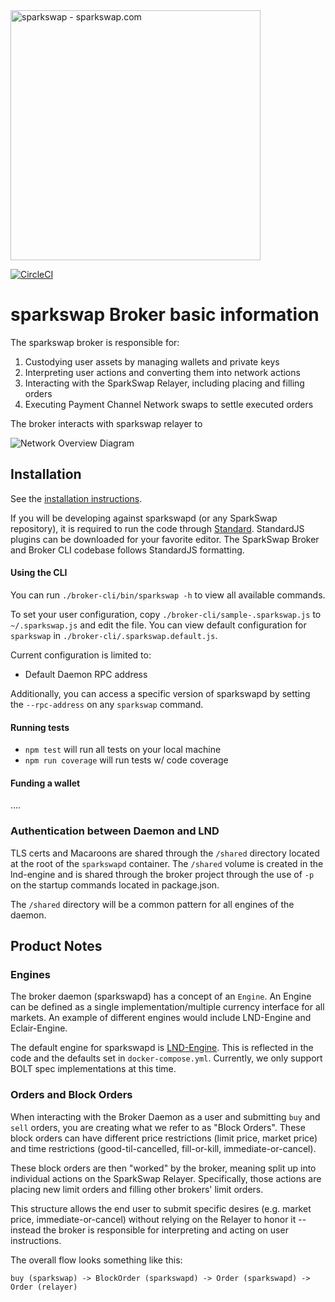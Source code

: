<img src="https://sparkswap.com/img/logo.svg" alt="sparkswap - sparkswap.com" width="400">

[![CircleCI](https://circleci.com/gh/sparkswap/broker.svg?style=svg&circle-token=11fe800209ce8a6839b3c071f8f61ee8a345b026)](https://circleci.com/gh/sparkswap/broker)

sparkswap Broker basic information
===========================

The sparkswap broker is responsible for:

1. Custodying user assets by managing wallets and private keys
2. Interpreting user actions and converting them into network actions
3. Interacting with the SparkSwap Relayer, including placing and filling orders
4. Executing Payment Channel Network swaps to settle executed orders

The broker interacts with sparkswap relayer to

![Network Overview Diagram](/docs/images/NetworkOverview.png)

## Installation

See the [installation instructions](./broker-daemon/INSTALL.md).

If you will be developing against sparkswapd (or any SparkSwap repository), it is required to run the code through [Standard](https://standardjs.com/). StandardJS plugins can be downloaded for your favorite editor. The SparkSwap Broker and Broker CLI codebase follows StandardJS formatting.

#### Using the CLI

You can run `./broker-cli/bin/sparkswap -h` to view all available commands.

To set your user configuration, copy `./broker-cli/sample-.sparkswap.js` to `~/.sparkswap.js` and edit the file.
You can view default configuration for `sparkswap` in `./broker-cli/.sparkswap.default.js`.

Current configuration is limited to:
- Default Daemon RPC address

Additionally, you can access a specific version of sparkswapd by setting the `--rpc-address` on any `sparkswap` command.

#### Running tests

- `npm test` will run all tests on your local machine
- `npm run coverage` will run tests w/ code coverage

#### Funding a wallet

....

### Authentication between Daemon and LND

TLS certs and Macaroons are shared through the `/shared` directory located at the root of the `sparkswapd` container. The `/shared` volume is created in the lnd-engine and is shared through the broker project through the use of `-p` on the startup commands located in package.json.

The `/shared` directory will be a common pattern for all engines of the daemon.

## Product Notes

### Engines

The broker daemon (sparkswapd) has a concept of an `Engine`. An Engine can be defined as a single implementation/multiple currency interface for all markets. An example of different engines would include LND-Engine and Eclair-Engine.

The default engine for sparkswapd is [LND-Engine](https://github.com/sparkswap/lnd-engine). This is reflected in the code and the defaults set in `docker-compose.yml`. Currently, we only support BOLT spec implementations at this time.

### Orders and Block Orders

When interacting with the Broker Daemon as a user and submitting `buy` and `sell` orders, you are creating what we refer to as "Block Orders". These block orders can have different price restrictions (limit price, market price) and time restrictions (good-til-cancelled, fill-or-kill, immediate-or-cancel).

These block orders are then "worked" by the broker, meaning split up into individual actions on the SparkSwap Relayer. Specifically, those actions are placing new limit orders and filling other brokers' limit orders.

This structure allows the end user to submit specific desires (e.g. market price, immediate-or-cancel) without relying on the Relayer to honor it -- instead the broker is responsible for interpreting and acting on user instructions.

The overall flow looks something like this:

`buy (sparkswap) -> BlockOrder (sparkswapd) -> Order (sparkswapd) -> Order (relayer)`
